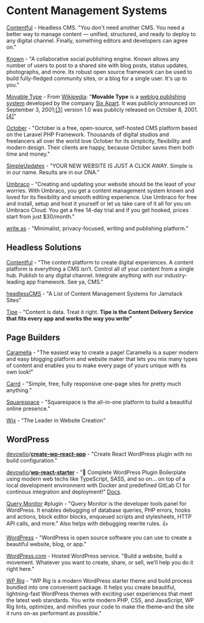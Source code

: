 # Content Management Systems

[Contentful](https://www.contentful.com/) - Headless CMS. "You don't need another CMS. You need a better way to manage content — unified, structured, and ready to deploy to any digital channel. Finally, something editors and developers can agree on."

[Known](https://withknown.com/) - "A collaborative social publishing engine. Known allows any number of users to post to a shared site with blog posts, status updates, photographs, and more. Its robust open source framework can be used to build fully-fledged community sites, or a blog for a single user. It's up to you."

[Movable Type](https://www.movabletype.com/) - From [Wikipedia](https://en.wikipedia.org/wiki/Movable_Type): "**Movable Type** is a [weblog publishing system](https://en.wikipedia.org/wiki/Blog_software) developed by the company [Six Apart](https://en.wikipedia.org/wiki/Six_Apart). It was publicly announced on September 3, 2001;[\[3\]](https://en.wikipedia.org/wiki/Movable_Type#cite_note-3) version 1.0 was publicly released on October 8, 2001.[\[4\]](https://en.wikipedia.org/wiki/Movable_Type#cite_note-4)"

[October](https://octobercms.com/) - "October is a free, open-source, self-hosted CMS platform based on the Laravel PHP Framework. Thousands of digital studios and freelancers all over the world love October for its simplicity, flexibility and modern design. Their clients are happy, because October saves them both time and money."

[SimpleUpdates](https://www.simpleupdates.com/) - "YOUR NEW WEBSITE IS JUST A CLICK AWAY. Simple is in our name. Results are in our DNA."

[Umbraco](https://umbraco.com/?msclkid=56397f8c2ac21063c6ba236257c2dfc1&utm_source=bing&utm_medium=cpc&utm_campaign=US%20-%20S%20-%20L%20-%20Brand%20name%20-%2029%2F3-19&utm_term=umbraco&utm_content=Umbraco%20EM) - "Creating and updating your website should be the least of your worries. With Umbraco, you get a content management system known and loved for its flexibility and smooth editing experience. Use Umbraco for free and install, setup and host it yourself or let us take care of it all for you on Umbraco Cloud. You get a free 14-day trial and if you get hooked, prices start from just $30/month."

[write.as](https://write.as/) - "Minimalist, privacy-focused, writing and publishing platform."

## Headless Solutions

[Contentful](https://www.contentful.com/) - "The content platform to create digital experiences. A content platform is everything a CMS isn’t. Control all of your content from a single hub. Publish to any digital channel. Integrate anything with our industry-leading app framework. See ya, CMS."

[headlessCMS](https://headlesscms.org/) - "A List of Content Management Systems for Jamstack Sites"

[Tipe](https://tipe.io/) - "Content is data. Treat it right. **Tipe is the Content Delivery Service that fits every app and works the way you write"**

## Page Builders

[Caramella](https://caramel.la/?ref=producthunt) - "The easiest way to create a page! Caramella is a super modern and easy blogging platform and website maker that lets you mix many types of content and enables you to make every page of yours unique with its own look!"

[Carrd](https://carrd.co/) - "Simple, free, fully responsive one-page sites for pretty much anything."

[Squarespace](https://www.squarespace.com/?channel=pbr&subchannel=bing&source=branded&subcampaign=%28branded-squarespace%28only%29-us-search_squarespace_squarespace_e%29&msclkid=3d716fc577801407bd08331104cd7046) - "Squarespace is the all-in-one platform to build a beautiful online presence."

[Wix](https://www.wix.com/html5bing/hiker-create-wix?utm_source=bing&utm_campaign=MS_Wix_NEW%5Ewix_English-x&experiment_id=wix%5Ebe%5E79783360752420%5Ewix&msclkid=3a0379c916c81b23bf6f251d6566e9ec&utm_medium=cpc) - "The Leader in Website Creation"

## WordPress

[devowlio](https://github.com/devowlio)/[**create-wp-react-app**](https://github.com/devowlio/create-wp-react-app) - "Create React WordPress plugin with no build configuration."

[devowlio](https://github.com/devowlio)/[**wp-react-starter**](https://github.com/devowlio/wp-react-starter) - "🚀 Complete WordPress Plugin Boilerplate using modern web techs like TypeScript, SASS, and so on... on top of a local development environment with Docker and predefined GitLab CI for continous integration and deployment!" [Docs](https://devowlio.gitbook.io/wp-react-starter/).

[Query Monitor](https://wordpress.org/plugins/query-monitor/) \#plugin - "Query Monitor is the developer tools panel for WordPress. It enables debugging of database queries, PHP errors, hooks and actions, block editor blocks, enqueued scripts and stylesheets, HTTP API calls, and more." Also helps with debugging rewrite rules. 👍

[WordPress](https://wordpress.org/) - "WordPress is open source software you can use to create a beautiful website, blog, or app."

[WordPress.com](https://wordpress.com/) - Hosted WordPress service. "Build a website, build a movement. Whatever you want to create, share, or sell, we’ll help you do it right here."

[WP Rig](https://wprig.io/) - "WP Rig is a modern WordPress starter theme and build process bundled into one convenient package. It helps you create beautiful, lightning-fast WordPress themes with exciting user experiences that meet the latest web standards. You write modern PHP, CSS, and JavaScript, WP Rig lints, optimizes, and minifies your code to make the theme–and the site it runs on–as performant as possible."

